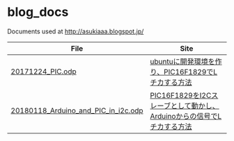 # blog_docs
Documents used at http://asukiaaa.blogspot.jp/

File | Site
---- | ----
[20171224_PIC.odp](./20171224_PIC.odp) | [ubuntuに開発環境を作り、PIC16F1829でLチカする方法](http://asukiaaa.blogspot.jp/2017/12/ubuntupic16f1829l.html)
[20180118_Arduino_and_PIC_in_i2c.odp](20180118_Arduino_and_PIC_in_i2c.odp) | [PIC16F1829をI2Cスレーブとして動かし、Arduinoからの信号でLチカする方法](http://asukiaaa.blogspot.jp/2018/01/pic16f1829i2carduinol.html)
